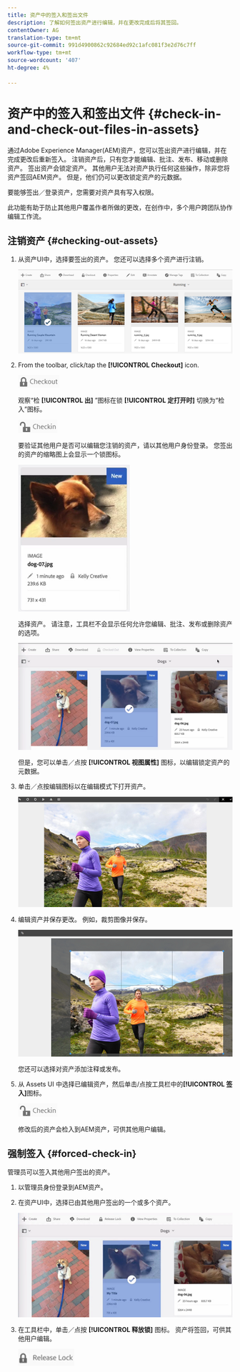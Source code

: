 ```yaml
---
title: 资产中的签入和签出文件
description: 了解如何签出资产进行编辑，并在更改完成后将其签回。
contentOwner: AG
translation-type: tm+mt
source-git-commit: 991d4900862c92684ed92c1afc081f3e2d76c7ff
workflow-type: tm+mt
source-wordcount: '407'
ht-degree: 4%

---
```



# 资产中的签入和签出文件 {#check-in-and-check-out-files-in-assets}

通过Adobe Experience Manager(AEM)资产，您可以签出资产进行编辑，并在完成更改后重新签入。 注销资产后，只有您才能编辑、批注、发布、移动或删除资产。 签出资产会锁定资产。 其他用户无法对资产执行任何这些操作，除非您将资产签回AEM资产。 但是，他们仍可以更改锁定资产的元数据。

要能够签出／登录资产，您需要对资产具有写入权限。

此功能有助于防止其他用户覆盖作者所做的更改，在创作中，多个用户跨团队协作编辑工作流。

## 注销资产 {#checking-out-assets}

1. 从资产UI中，选择要签出的资产。 您还可以选择多个资产进行注销。

   ![chlimage_1-468](assets/chlimage_1-468.png)

1. From the toolbar, click/tap the **[!UICONTROL Checkout]** icon.

   ![chlimage_1-469](assets/chlimage_1-469.png)

   观察“检 **[!UICONTROL 出]** ”图标在锁 **[!UICONTROL 定打开时]** 切换为“检入”图标。

   ![chlimage_1-470](assets/chlimage_1-470.png)

   要验证其他用户是否可以编辑您注销的资产，请以其他用户身份登录。 您签出的资产的缩略图上会显示一个锁图标。

   ![chlimage_1-471](assets/chlimage_1-471.png)

   选择资产。 请注意，工具栏不会显示任何允许您编辑、批注、发布或删除资产的选项。

   ![chlimage_1-472](assets/chlimage_1-472.png)

   但是，您可以单击／点按 **[!UICONTROL 视图属性]** 图标，以编辑锁定资产的元数据。

1. 单击／点按编辑图标以在编辑模式下打开资产。

   ![chlimage_1-473](assets/chlimage_1-473.png)

1. 编辑资产并保存更改。 例如，裁剪图像并保存。

   ![chlimage_1-474](assets/chlimage_1-474.png)

   您还可以选择对资产添加注释或发布。

1. 从 Assets UI 中选择已编辑资产，然后单击/点按工具栏中的&#x200B;**[!UICONTROL 签入]**&#x200B;图标。

   ![chlimage_1-475](assets/chlimage_1-475.png)

   修改后的资产会检入到AEM资产，可供其他用户编辑。

## 强制签入 {#forced-check-in}

管理员可以签入其他用户签出的资产。

1. 以管理员身份登录到AEM资产。
1. 在资产UI中，选择已由其他用户签出的一个或多个资产。

   ![chlimage_1-476](assets/chlimage_1-476.png)

1. 在工具栏中，单击／点按 **[!UICONTROL 释放锁]** 图标。 资产将签回，可供其他用户编辑。

   ![chlimage_1-477](assets/chlimage_1-477.png)